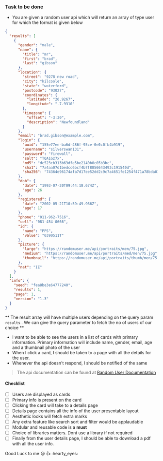 ### Task to be done

- You are given a random user api which will return an array of type user for which the format is given below
```json
{
  "results": [
    {
      "gender": "male",
      "name": {
        "title": "mr",
        "first": "brad",
        "last": "gibson"
      },
      "location": {
        "street": "9278 new road",
        "city": "kilcoole",
        "state": "waterford",
        "postcode": "93027",
        "coordinates": {
          "latitude": "20.9267",
          "longitude": "-7.9310"
        },
        "timezone": {
          "offset": "-3:30",
          "description": "Newfoundland"
        }
      },
      "email": "brad.gibson@example.com",
      "login": {
        "uuid": "155e77ee-ba6d-486f-95ce-0e0c0fb4b919",
        "username": "silverswan131",
        "password": "firewall",
        "salt": "TQA1Gz7x",
        "md5": "dc523cb313b63dfe5be2140b0c05b3bc",
        "sha1": "7a4aa07d1bedcc6bcf4b7f8856643492c191540d",
        "sha256": "74364e96174afa7d17ee52dd2c9c7a4651fe1254f471a78bda0190135dcd3480"
      },
      "dob": {
        "date": "1993-07-20T09:44:18.674Z",
        "age": 26
      },
      "registered": {
        "date": "2002-05-21T10:59:49.966Z",
        "age": 17
      },
      "phone": "011-962-7516",
      "cell": "081-454-0666",
      "id": {
        "name": "PPS",
        "value": "0390511T"
      },
      "picture": {
        "large": "https://randomuser.me/api/portraits/men/75.jpg",
        "medium": "https://randomuser.me/api/portraits/med/men/75.jpg",
        "thumbnail": "https://randomuser.me/api/portraits/thumb/men/75.jpg"
      },
      "nat": "IE"
    }
  ],
  "info": {
    "seed": "fea8be3e64777240",
    "results": 1,
    "page": 1,
    "version": "1.3"
  }
}
```

** The result array will have multiple users depending on the query param `results` . We can give the query parameter to fetch the no of users of our choice **

- I want to be able to see the users in a list of cards with primary information. Primary information will include name, gender, email, age and a thumbnail photo of the user
- When I click a card, I should be taken to a page with all the details for the user.
- Whenever the api doesn't respond, I should be notified of the same
> The api documentation can be found at [Random User Documentation](https://randomuser.me/documentation)

#### Checklist
- [ ] Users are displayed as cards
- [ ] Primary info is present on the card
- [ ] Clicking the card will take to a details page
- [ ] Details page contains all the info of the user presentable layout
- [ ] Aesthetic looks will fetch extra marks
- [ ] Any extra feature like search sort and filter would be applaudable
- [ ] Modular and reusable code is a **must**
- [ ] Choice of libraries matters. Dont use a library if not required
- [ ] Finally from the user details page, I should be able to download a pdf with all the user info.

Good Luck to me :smiley: :+1: :hearty_eyes: